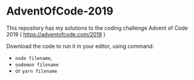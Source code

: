 # AdventOfCode-2019

This repository has my solutions to the coding challenge Advent of Code 2019 ( https://adventofcode.com/2019 )

Download the code to run it in your editor, using command:
* `node filename`, 
* `ņodemon filename` 
* or  `yarn filename`


